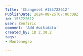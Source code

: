 ```yaml
---
Title: 'Changeset #155722612'
PublishDate: 2024-08-25T07:06:09Z
id: 155722612
user: Zenfiric
comment: 'Add #wikidata'
created_by: iD 2.30.2
tags:
- Montenegro

---
```

